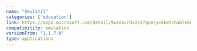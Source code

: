 ```yaml
---
name: "Skolstil"
categories: ['education']
link: https://apps.microsoft.com/detail/9wzdncrdx2z1?query=Sketchable&hl=en-us&gl=US
compatibility: emulation
versionFrom: "1.1.7.0"
type: applications
---
```


